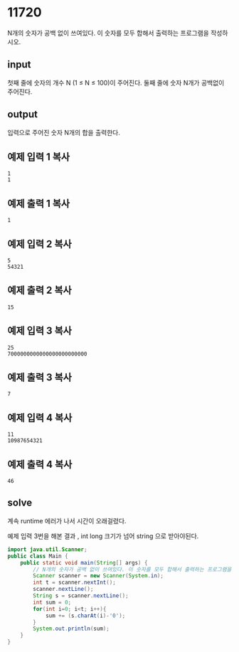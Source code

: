 # 11720

N개의 숫자가 공백 없이 쓰여있다. 이 숫자를 모두 합해서 출력하는 프로그램을 작성하시오.

## input

첫째 줄에 숫자의 개수 N (1 ≤ N ≤ 100)이 주어진다. 둘째 줄에 숫자 N개가 공백없이 주어진다.

## output

입력으로 주어진 숫자 N개의 합을 출력한다.

## 예제 입력 1 복사

```
1
1
```

## 예제 출력 1 복사

```
1
```

## 예제 입력 2 복사

```
5
54321
```

## 예제 출력 2 복사

```
15
```

## 예제 입력 3 복사

```
25
7000000000000000000000000

```

## 예제 출력 3 복사

```
7

```

## 예제 입력 4 복사

```
11
10987654321

```

## 예제 출력 4 복사

```
46

```

## solve

계속 runtime 에러가 나서 시간이 오래걸렸다.

예제 입력 3번을 해본 결과 , int long 크기가 넘어 string 으로 받아야된다.

```java
import java.util.Scanner;
public class Main {
    public static void main(String[] args) {
        // N개의 숫자가 공백 없이 쓰여있다. 이 숫자를 모두 합해서 출력하는 프로그램을 작성하시오.
        Scanner scanner = new Scanner(System.in);
        int t = scanner.nextInt();
        scanner.nextLine();
        String s = scanner.nextLine();
        int sum = 0;
        for(int i=0; i<t; i++){
            sum += (s.charAt(i)-'0');
        }
        System.out.println(sum);
    }
}
```

